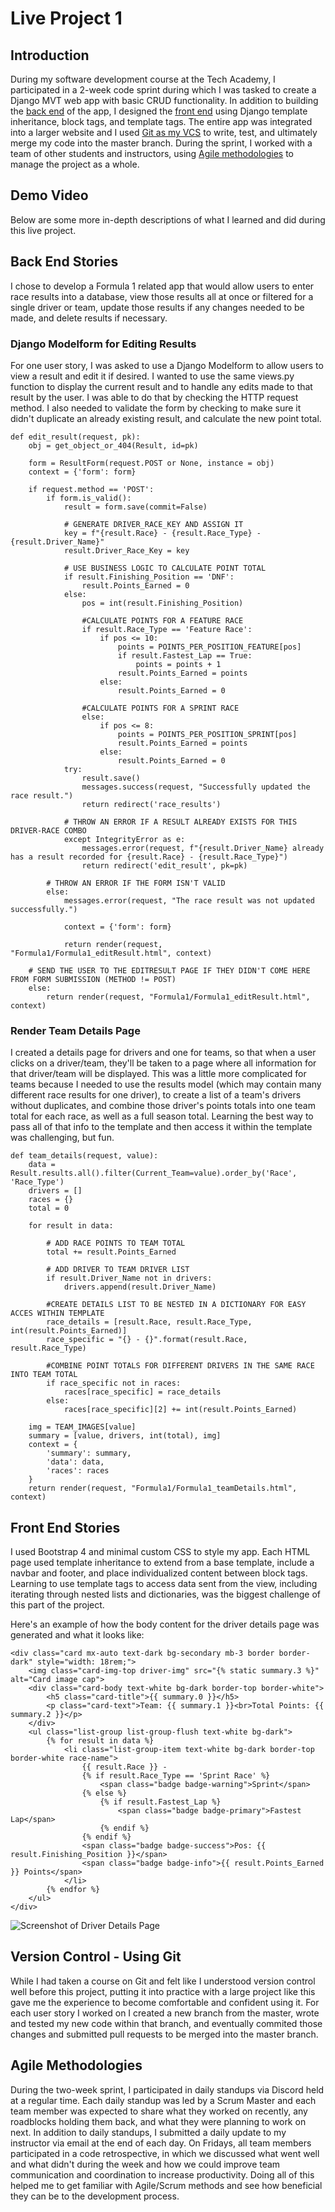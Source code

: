 # Live Project 1
## Introduction
During my software development course at the Tech Academy, I participated in a 2-week code sprint during which I was tasked to create a Django MVT web app with basic CRUD functionality. In addition to building the [back end](https://github.com/IMarshall/Live-Project-1/tree/main#back-end-stories) of the app, I designed the [front end](https://github.com/IMarshall/Live-Project-1/tree/main#front-end-stories) using Django template inheritance, block tags, and template tags. The entire app was integrated into a larger website and I used [Git as my VCS](https://github.com/IMarshall/Live-Project-1/tree/main#Version-Control---Using-Git) to write, test, and ultimately merge my code into the master branch. During the sprint, I worked with a team of other students and instructors, using [Agile methodologies](https://github.com/IMarshall/Live-Project-1/tree/main#Agile-Methodologies) to manage the project as a whole.

## Demo Video


Below are some more in-depth descriptions of what I learned and did during this live project.

## Back End Stories
I chose to develop a Formula 1 related app that would allow users to enter race results into a database, view those results all at once or filtered for a single driver or team, update those results if any changes needed to be made, and delete results if necessary.

### Django Modelform for Editing Results
For one user story, I was asked to use a Django Modelform to allow users to view a result and edit it if desired. I wanted to use the same views.py function to display the current result and to handle any edits made to that result by the user. I was able to do that by checking the HTTP request method. I also needed to validate the form by checking to make sure it didn't duplicate an already existing result, and calculate the new point total.

```
def edit_result(request, pk):
    obj = get_object_or_404(Result, id=pk)

    form = ResultForm(request.POST or None, instance = obj)
    context = {'form': form}

    if request.method == 'POST':
        if form.is_valid():
            result = form.save(commit=False)

            # GENERATE DRIVER_RACE_KEY AND ASSIGN IT
            key = f"{result.Race} - {result.Race_Type} - {result.Driver_Name}"
            result.Driver_Race_Key = key

            # USE BUSINESS LOGIC TO CALCULATE POINT TOTAL
            if result.Finishing_Position == 'DNF':
                result.Points_Earned = 0
            else:
                pos = int(result.Finishing_Position)

                #CALCULATE POINTS FOR A FEATURE RACE
                if result.Race_Type == 'Feature Race':
                    if pos <= 10:
                        points = POINTS_PER_POSITION_FEATURE[pos]
                        if result.Fastest_Lap == True:
                            points = points + 1
                        result.Points_Earned = points
                    else:
                        result.Points_Earned = 0

                #CALCULATE POINTS FOR A SPRINT RACE
                else:
                    if pos <= 8:
                        points = POINTS_PER_POSITION_SPRINT[pos]
                        result.Points_Earned = points
                    else:
                        result.Points_Earned = 0
            try:
                result.save()
                messages.success(request, "Successfully updated the race result.")
                return redirect('race_results')
            
            # THROW AN ERROR IF A RESULT ALREADY EXISTS FOR THIS DRIVER-RACE COMBO
            except IntegrityError as e:
                messages.error(request, f"{result.Driver_Name} already has a result recorded for {result.Race} - {result.Race_Type}")
                return redirect('edit_result', pk=pk)
            
        # THROW AN ERROR IF THE FORM ISN'T VALID
        else:
            messages.error(request, "The race result was not updated successfully.")

            context = {'form': form}

            return render(request, "Formula1/Formula1_editResult.html", context)
    
    # SEND THE USER TO THE EDITRESULT PAGE IF THEY DIDN'T COME HERE FROM FORM SUBMISSION (METHOD != POST)
    else:
        return render(request, "Formula1/Formula1_editResult.html", context)
```

### Render Team Details Page
I created a details page for drivers and one for teams, so that when a user clicks on a driver/team, they'll be taken to a page where all information for that driver/team will be displayed. This was a little more complicated for teams because I needed to use the results model (which may contain many different race results for one driver), to create a list of a team's drivers without duplicates, and combine those driver's points totals into one team total for each race, as well as a full season total. Learning the best way to pass all of that info to the template and then access it within the template was challenging, but fun.

```
def team_details(request, value):
    data = Result.results.all().filter(Current_Team=value).order_by('Race', 'Race_Type')
    drivers = []
    races = {}
    total = 0

    for result in data:

        # ADD RACE POINTS TO TEAM TOTAL
        total += result.Points_Earned

        # ADD DRIVER TO TEAM DRIVER LIST
        if result.Driver_Name not in drivers:
            drivers.append(result.Driver_Name)

        #CREATE DETAILS LIST TO BE NESTED IN A DICTIONARY FOR EASY ACCES WITHIN TEMPLATE
        race_details = [result.Race, result.Race_Type, int(result.Points_Earned)]
        race_specific = "{} - {}".format(result.Race, result.Race_Type)

        #COMBINE POINT TOTALS FOR DIFFERENT DRIVERS IN THE SAME RACE INTO TEAM TOTAL
        if race_specific not in races:
            races[race_specific] = race_details
        else:
            races[race_specific][2] += int(result.Points_Earned)

    img = TEAM_IMAGES[value]
    summary = [value, drivers, int(total), img]
    context = {
        'summary': summary,
        'data': data,
        'races': races
    }
    return render(request, "Formula1/Formula1_teamDetails.html", context)
```
## Front End Stories
I used Bootstrap 4 and minimal custom CSS to style my app. Each HTML page used template inheritance to extend from a base template, include a navbar and footer, and place individualized content between block tags. Learning to use template tags to access data sent from the view, including iterating through nested lists and dictionaries, was the biggest challenge of this part of the project.

Here's an example of how the body content for the driver details page was generated and what it looks like:

```
<div class="card mx-auto text-dark bg-secondary mb-3 border border-dark" style="width: 18rem;">
    <img class="card-img-top driver-img" src="{% static summary.3 %}" alt="Card image cap">
    <div class="card-body text-white bg-dark border-top border-white">
        <h5 class="card-title">{{ summary.0 }}</h5>
        <p class="card-text">Team: {{ summary.1 }}<br>Total Points: {{ summary.2 }}</p>
    </div>
    <ul class="list-group list-group-flush text-white bg-dark">
        {% for result in data %}
            <li class="list-group-item text-white bg-dark border-top border-white race-name">
                {{ result.Race }} -
                {% if result.Race_Type == 'Sprint Race' %}
                    <span class="badge badge-warning">Sprint</span>
                {% else %}
                    {% if result.Fastest_Lap %}
                        <span class="badge badge-primary">Fastest Lap</span>
                    {% endif %}
                {% endif %}
                <span class="badge badge-success">Pos: {{ result.Finishing_Position }}</span>
                <span class="badge badge-info">{{ result.Points_Earned }} Points</span>
            </li>
        {% endfor %}
    </ul>
</div>
```
![Screenshot of Driver Details Page](./images/driver_details1.png)

## Version Control - Using Git
While I had taken a course on Git and felt like I understood version control well before this project, putting it into practice with a large project like this gave me the experience to become comfortable and confident using it. For each user story I worked on I created a new branch from the master, wrote and tested my new code within that branch, and eventually commited those changes and submitted pull requests to be merged into the master branch.

## Agile Methodologies
During the two-week sprint, I participated in daily standups via Discord held at a regular time. Each daily standup was led by a Scrum Master and each team member was expected to share what they worked on recently, any roadblocks holding them back, and what they were planning to work on next. In addition to daily standups, I submitted a daily update to my instructor via email at the end of each day. On Fridays, all team members participated in a code retrospective, in which we discussed what went well and what didn't during the week and how we could improve team communication and coordination to increase productivity. Doing all of this helped me to get familiar with Agile/Scrum methods and see how beneficial they can be to the development process.